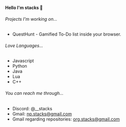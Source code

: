 **Hello I'm stacks  :wave:**



###### Projects I'm working on...
- QuestHunt - Gamified To-Do list inside your browser.



###### Love Languages...
- Javascript
- Python
- Java
- Lua
- C++


###### You can reach me through...
 - Discord: @__stacks
 - Gmail: np.stacks@gmail.com
 - Gmail regarding repositories: org.stacks@gmail.com
